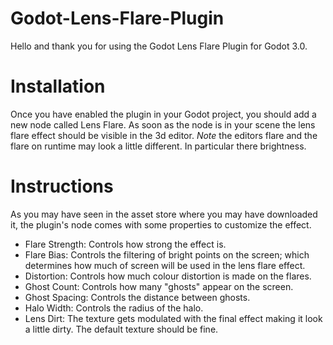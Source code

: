 # Godot-Lens-Flare-Plugin

Hello and thank you for using the Godot Lens Flare Plugin for Godot 3.0.

# Installation

Once you have enabled the plugin in your Godot project, you should add a new node called Lens Flare. As soon as the node is in your scene the lens flare effect should be visible in the 3d editor.
*Note* the editors flare and the flare on runtime may look a little different. In particular there brightness.

# Instructions

As you may have seen in the asset store where you may have downloaded it, the plugin's node comes with some properties to customize the effect.

- Flare Strength: Controls how strong the effect is.
- Flare Bias: Controls the filtering of bright points on the screen; which determines how much of screen will be used in the lens flare effect.
- Distortion: Controls how much colour distortion is made on the flares.
- Ghost Count: Controls how many "ghosts" appear on the screen.
- Ghost Spacing: Controls the distance between ghosts.
- Halo Width: Controls the radius of the halo.
- Lens Dirt: The texture gets modulated with the final effect making it look a little dirty. The default texture should be fine.
